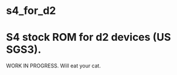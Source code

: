 s4_for_d2
=========
S4 stock ROM for d2 devices (US SGS3).
=========
WORK IN PROGRESS. Will eat your cat.
